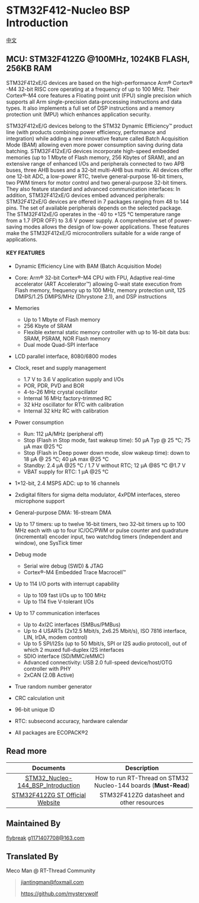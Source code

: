 # STM32F412-Nucleo BSP Introduction

[中文](README_zh.md) 

## MCU: STM32F412ZG @100MHz, 1024KB FLASH,  256KB RAM

STM32F412xE/G devices are based on the high-performance Arm® Cortex® -M4 32-bit RISC core operating at a frequency of up to 100 MHz. Their Cortex®-M4 core features a Floating point unit (FPU) single precision which supports all Arm single-precision data-processing instructions and data types. It also implements a full set of DSP instructions and a memory protection unit (MPU) which enhances application security.

STM32F412xE/G devices belong to the STM32 Dynamic Efficiency™ product line (with products combining power efficiency, performance and integration) while adding a new innovative feature called Batch Acquisition Mode (BAM) allowing even more power consumption saving during data batching.
STM32F412xE/G devices incorporate high-speed embedded memories (up to 1 Mbyte of Flash memory, 256 Kbytes of SRAM), and an extensive range of enhanced I/Os and peripherals connected to two APB buses, three AHB buses and a 32-bit multi-AHB bus matrix.
All devices offer one 12-bit ADC, a low-power RTC, twelve general-purpose 16-bit timers, two PWM timers for motor control and two general-purpose 32-bit timers.
They also feature standard and advanced communication interfaces:
In addition, STM32F412xE/G devices embed advanced peripherals:
STM32F412xE/G devices are offered in 7 packages ranging from 48 to 144 pins. The set of available peripherals depends on the selected package.
The STM32F412xE/G operates in the -40 to +125 °C temperature range from a 1.7 (PDR OFF) to 3.6 V power supply. A comprehensive set of power-saving modes allows the design of low-power applications.
These features make the STM32F412xE/G microcontrollers suitable for a wide range of applications.

#### KEY FEATURES

- Dynamic Efficiency Line with BAM (Batch Acquisition Mode)
- Core: Arm® 32-bit Cortex®-M4 CPU with FPU, Adaptive real-time accelerator (ART Accelerator™) allowing 0-wait state execution from Flash memory, frequency up to 100 MHz, memory protection unit, 125 DMIPS/1.25 DMIPS/MHz (Dhrystone 2.1), and DSP instructions
- Memories
  - Up to 1 Mbyte of Flash memory
  - 256 Kbyte of SRAM
  - Flexible external static memory controller with up to 16-bit data bus: SRAM, PSRAM, NOR Flash memory
  - Dual mode Quad-SPI interface
- LCD parallel interface, 8080/6800 modes
- Clock, reset and supply management
  - 1.7 V to 3.6 V application supply and I/Os
  - POR, PDR, PVD and BOR
  - 4-to-26 MHz crystal oscillator
  - Internal 16 MHz factory-trimmed RC
  - 32 kHz oscillator for RTC with calibration
  - Internal 32 kHz RC with calibration
- Power consumption
  - Run: 112 μA/MHz (peripheral off)
  - Stop (Flash in Stop mode, fast wakeup time): 50 μA Typ @ 25 °C; 75 μA max @25 °C
  - Stop (Flash in Deep power down mode, slow wakeup time): down to 18 μA @ 25 °C; 40 μA max @25 °C
  - Standby: 2.4 μA @25 °C / 1.7 V without RTC; 12 μA @85 °C @1.7 V
  - VBAT supply for RTC: 1 μA @25 °C
- 1×12-bit, 2.4 MSPS ADC: up to 16 channels
- 2xdigital filters for sigma delta modulator, 4xPDM interfaces, stereo microphone support
- General-purpose DMA: 16-stream DMA

- Up to 17 timers: up to twelve 16-bit timers, two 32-bit timers up to 100 MHz each with up to four IC/OC/PWM or pulse counter and quadrature (incremental) encoder input, two watchdog timers (independent and window), one SysTick timer
- Debug mode
  - Serial wire debug (SWD) & JTAG
  - Cortex®-M4 Embedded Trace Macrocell™
- Up to 114 I/O ports with interrupt capability
  - Up to 109 fast I/Os up to 100 MHz
  - Up to 114 five V-tolerant I/Os
- Up to 17 communication interfaces
  - Up to 4xI2C interfaces (SMBus/PMBus)
  - Up to 4 USARTs (2x12.5 Mbit/s, 2x6.25 Mbit/s), ISO 7816 interface, LIN, IrDA, modem control)
  - Up to 5 SPI/I2Ss (up to 50 Mbit/s, SPI or I2S audio protocol), out of which 2 muxed full-duplex I2S interfaces
  - SDIO interface (SD/MMC/eMMC)
  - Advanced connectivity: USB 2.0 full-speed device/host/OTG controller with PHY
  - 2xCAN (2.0B Active)
- True random number generator
- CRC calculation unit
- 96-bit unique ID
- RTC: subsecond accuracy, hardware calendar
- All packages are ECOPACK®2



## Read more

|                          Documents                           |                         Description                          |
| :----------------------------------------------------------: | :----------------------------------------------------------: |
| [STM32_Nucleo-144_BSP_Introduction](../docs/en/STM32_Nucleo-144_BSP_Introduction.md) | How to run RT-Thread on STM32 Nucleo-144 boards (**Must-Read**) |
| [STM32F412ZG ST Official Website](https://www.st.com/en/microcontrollers-microprocessors/stm32f412zg.html#documentation) |          STM32F412ZG datasheet and other resources           |



## Maintained By

[flybreak](https://github.com/guozhanxin)  g1171407708@163.com



## Translated By

Meco Man @ RT-Thread Community

> jiantingman@foxmail.com 
>
> https://github.com/mysterywolf
